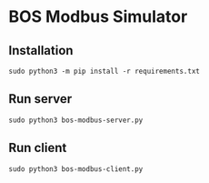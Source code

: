 # BOS Modbus Simulator

## Installation

```
sudo python3 -m pip install -r requirements.txt
```

## Run server

```
sudo python3 bos-modbus-server.py
```

## Run client

```
sudo python3 bos-modbus-client.py
```

